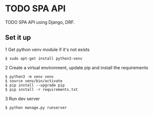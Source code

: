 TODO SPA API
=======

TODO SPA API using Django, DRF.

Set it up
------

1 Get python venv module if it's not exists

    $ sudo apt-get install python3-venv
    
2 Create a virtual environment, update pip and install the requirements

    $ python3 -m venv venv
    $ source venv/bin/activate
    $ pip install --upgrade pip
    $ pip install -r requirements.txt
    
3 Run dev server

    $ python manage.py runserver
